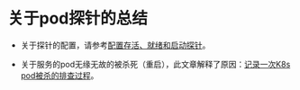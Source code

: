 # 关于pod探针的总结

- 关于探针的配置，请参考[配置存活、就绪和启动探针](https://kubernetes.io/zh-cn/docs/tasks/configure-pod-container/configure-liveness-readiness-startup-probes/)。

- 关于服务的pod无缘无故的被杀死（重启），此文章解释了原因：[记录一次K8s pod被杀的排查过程](https://www.cnblogs.com/xtf2009/p/17947545)。